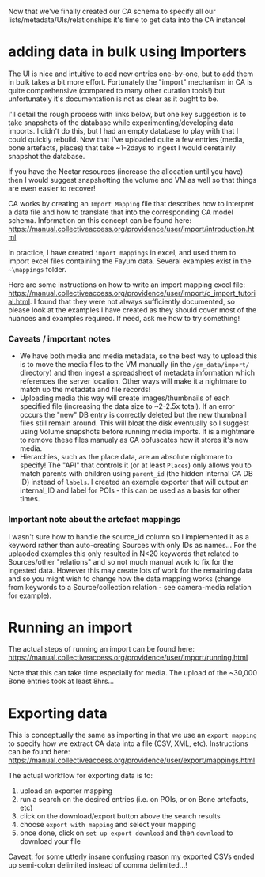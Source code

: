 Now that we've finally created our CA schema to specify all our lists/metadata/UIs/relationships it's time to get data into the CA instance!

# adding data in bulk using Importers

The UI is nice and intuitive to add new entries one-by-one, but to add them in bulk takes a bit more effort.
Fortunately the "import" mechanism in CA is quite comprehensive (compared to many other curation tools!) but unfortunately
it's documentation is not as clear as it ought to be.

I'll detail the rough process with links below, but one key suggestion is to take snapshots of the database while experimenting/developing data imports. I didn't do this, but I had an empty database to play with that I could quickly rebuild. Now that I've uploaded quite a few entries (media, bone artefacts, places) that take ~1-2days to ingest I would ceretainly snapshot the database.

If you have the Nectar resources (increase the allocation until you have) then I would suggest snapshotting the volume and VM as well so that things are even easier to recover!

CA works by creating an `Import Mapping` file that describes how to interpret a data file and how to translate that into
the corresponding CA model schema. Information on this concept can be found here: https://manual.collectiveaccess.org/providence/user/import/introduction.html

In practice, I have created `import mappings` in excel, and used them to import excel files containing the Fayum data. Several examples exist in the `~\mappings` folder.

Here are some instructions on how to write an import mapping excel file: https://manual.collectiveaccess.org/providence/user/import/c_import_tutorial.html. I found that they were not always sufficiently documented, so please look at the examples I have created as they should cover most of the nuances and examples required. If need, ask me how to try something!

### Caveats / important notes

* We have both media and media metadata, so the best way to upload this is to move the media files to the VM manually (in the `/gm_data/import/` directory) and then ingest a spreadsheet of metadata information which references the server location. Other ways will make it a nightmare to match up the metadata and file records!
* Uploading media this way will create images/thumbnails of each specified file (increasing the data size to ~2-2.5x total). If an error occurs the "new" DB entry is correctly deleted but the new thumbnail files still remain around. This will bloat the disk eventually so I suggest using Volume snapshots before running media imports. It is a nightmare to remove these files manualy as CA obfuscates how it stores it's new media.
* Hierarchies, such as the place data, are an absolute nightmare to specify! The "API" that controls it (or at least `Places`) only allows you to match parents with children using `parent_id` (the hidden internal CA DB ID) instead of `labels`. I created an example exporter that will output an internal_ID and label for POIs - this can be used as a basis for other times.

### Important note about the artefact mappings

I wasn't sure how to handle the source_id column so I implemented it as a keyword rather than auto-creating Sources with only IDs as names... For the uplaoded examples this only resulted in N<20 keywords that related to Sources/other "relations" and so not much manual work to fix for the ingested data. However this may create lots of work for the remaining data and so you might wish to change how the data mapping works (change from keywords to a Source/collection relation - see camera-media relation for example).

# Running an import

The actual steps of running an import can be found here: https://manual.collectiveaccess.org/providence/user/import/running.html

Note that this can take time especially for media. The upload of the ~30,000 Bone entries took at least 8hrs...


# Exporting data

This is conceptually the same as importing in that we use an `export mapping` to specify how we extract CA data into a file (CSV, XML, etc). Instructions can be found here: https://manual.collectiveaccess.org/providence/user/export/mappings.html

The actual workflow for exporting data is to:

1) upload an exporter mapping
2) run a search on the desired entries (i.e. on POIs, or on Bone artefacts, etc)
3) click on the download/export button above the search results
4) choose `export with mapping` and select your mapping
5) once done, click on `set up export download` and then `download` to download your file

Caveat: for some utterly insane confusing reason my exported CSVs ended up semi-colon delimited instead of comma delimited...!